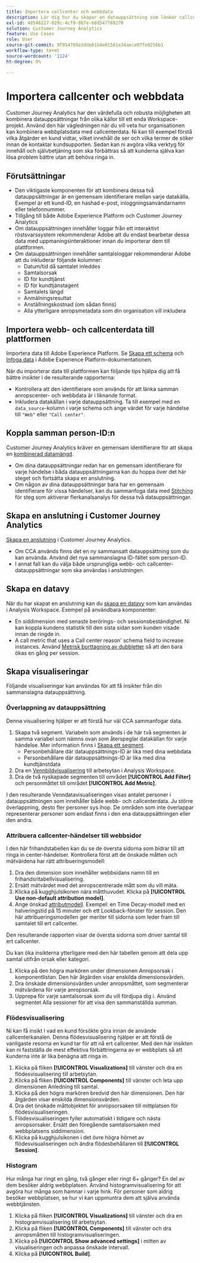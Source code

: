 ```yaml
---
title: Importera callcenter och webbdata
description: Lär dig hur du skapar en datauppsättning som länkar callcenter och webbplatsdata.
exl-id: 48546227-029c-4cf9-9b7e-66d547769270
solution: Customer Journey Analytics
feature: Use Cases
role: User
source-git-commit: 9f954709a3dde01b4e01581e34aece07fe0256b1
workflow-type: tm+mt
source-wordcount: '1124'
ht-degree: 0%

---
```


# Importera callcenter och webbdata

Customer Journey Analytics har den värdefulla och robusta möjligheten att kombinera datauppsättningar från olika källor till ett enda Workspace-projekt. Använd den här vägledningen när du vill veta hur organisationen kan kombinera webbplatsdata med callcenterdata. Ni kan till exempel förstå vilka åtgärder en kund vidtar, vilket innehåll de ser och vilka termer de söker innan de kontaktar kundsupporten. Sedan kan ni avgöra vilka verktyg för innehåll och självbetjäning som ska förbättras så att kunderna själva kan lösa problem bättre utan att behöva ringa in.

## Förutsättningar

* Den viktigaste komponenten för att kombinera dessa två datauppsättningar är en gemensam identifierare mellan varje datakälla. Exempel är ett kund-ID, en hashad e-post, inloggningsanvändarnamn eller telefonnummer.
* Tillgång till både Adobe Experience Platform och Customer Journey Analytics
* Om datauppsättningen innehåller loggar från ett interaktivt röstsvarssystem rekommenderar Adobe att du endast bearbetar dessa data med uppmaningsinteraktioner innan du importerar dem till plattformen.
* Om datauppsättningen innehåller samtalsloggar rekommenderar Adobe att du inkluderar följande kolumner:
   * Datum/tid då samtalet inleddes
   * Samtalsorsak
   * ID för kundtjänst
   * ID för kundtjänstagent
   * Samtalets längd
   * Anmälningsresultat
   * Anställningskostnad (om sådan finns)
   * Alla ytterligare anropsmetadata som din organisation vill inkludera

## Importera webb- och callcenterdata till plattformen

Importera data till Adobe Experience Platform. Se [Skapa ett schema](https://experienceleague.adobe.com/docs/experience-platform/xdm/tutorials/create-schema-ui.html) och [Infoga data](https://experienceleague.adobe.com/docs/experience-platform/ingestion/home.html) i Adobe Experience Platform-dokumentationen.

När du importerar data till plattformen kan följande tips hjälpa dig att få bättre insikter i de resulterande rapporterna:

* Kontrollera att den identifierare som används för att länka samman anropscenter- och webbdata är i liknande format.
* Inkludera datakällan i varje datauppsättning. Ta till exempel med en `data_source`-kolumn i varje schema och ange värdet för varje händelse till `"Web"` eller `"Call center"`. <!--mapper-->

## Koppla samman person-ID:n

Customer Journey Analytics kräver en gemensam identifierare för att skapa en [kombinerad datamängd](/help/connections/combined-dataset.md).

* Om dina datauppsättningar redan har en gemensam identifierare för varje händelse i båda datauppsättningarna kan du hoppa över det här steget och fortsätta skapa en anslutning.
* Om någon av dina datauppsättningar bara har en gemensam identifierare för vissa händelser, kan du sammanfoga data med [Stitching](/help/stitching/overview.md) för steg som aktiverar flerkanalsanalys för dessa två datauppsättningar.

## Skapa en anslutning i Customer Journey Analytics

[Skapa en anslutning](/help/connections/create-connection.md) i Customer Journey Analytics.

* Om CCA används finns det en ny sammansatt datauppsättning som du kan använda. Använd det nya sammanslagna ID-fältet som person-ID.
* I annat fall kan du välja både ursprungliga webb- och callcenter-datauppsättningar som ska användas i anslutningen.

## Skapa en datavy

När du har skapat en anslutning kan du [skapa en datavy](/help/data-views/create-dataview.md) som kan användas i Analysis Workspace. Exempel på användbara komponenter:

* En siddimension med senaste berörings- och sessionsbeständighet. Ni kan koppla kundens statistik till den sista sidan som kunden visade innan de ringde in.
* A call metric that uses a Call center reason&#39; schema field to increase instances. Använd [Metrisk borttagning av dubbletter](/help/data-views/component-settings/metric-deduplication.md) så att den bara ökas en gång per session.

## Skapa visualiseringar

Följande visualiseringar kan användas för att få insikter från din sammanslagna datauppsättning.

### Överlappning av datauppsättning

Denna visualisering hjälper er att förstå hur väl CCA sammanfogar data.

1. Skapa två segment. Variabeln som används i de här två segmenten är samma variabel som nämns ovan som återspeglar datakällan för varje händelse. Mer information finns i [Skapa ett segment](/help/components/filters/create-filters.md).
   * Personbehållare där datauppsättnings-ID är lika med dina webbdata
   * Personbehållare där datauppsättnings-ID är lika med dina kundtjänstdata
2. Dra en [Vennbildvisualisering](/help/analysis-workspace/visualizations/venn.md) till arbetsytan i Analysis Workspace.
3. Dra de två nyskapade segmenten till området **[!UICONTROL Add Filter]** och personmåttet till området **[!UICONTROL Add Metric]**.

I den resulterande Venndatavisualiseringen visas antalet personer i datauppsättningen som innehåller både webb- och callcenterdata. Ju större överlappning, desto fler personer sys ihop. De områden som inte överlappar representerar personer som endast finns i den ena datauppsättningen eller den andra.

### Attribuera callcenter-händelser till webbsidor

I den här frihandstabellen kan du se de översta sidorna som bidrar till att ringa in center-händelser. Kontrollera först att de önskade måtten och mätvärdena har rätt attribueringsmodell:

1. Dra den dimension som innehåller webbsidans namn till en frihandsritabellvisualisering.
1. Ersätt mätvärdet med det anropscentrerade mått som du vill mäta.
1. Klicka på kugghjulsikonen nära måtthuvudet. Klicka på **[!UICONTROL Use non-default attribution model]**.
1. Ange önskad [attributmodell](/help/analysis-workspace/visualizations/freeform-table/column-row-settings/column-settings.md). Exempel: en Time Decay-modell med en halveringstid på 15 minuter och ett Lookback-fönster för session. Den här attribueringsmodellen ger meriter till sidorna som leder fram till samtalet till ert callcenter.

Den resulterande rapporten visar de översta sidorna som driver samtal till ert callcenter. <!-- use case behind what we use these pages for -->

<!-- Complement with donut visualization -->

Du kan öka insikterna ytterligare med den här tabellen genom att dela upp samtal utifrån orsak eller kategori.

1. Klicka på den högra markören under dimensionen Anropsorsak i komponentlistan. Den här åtgärden visar enskilda dimensionsvärden.
2. Dra önskade dimensionsvärden under anropsmåttet, som segmenterar mätvärdena för varje anropsorsak.
3. Upprepa för varje samtalsorsak som du vill fördjupa dig i. Använd segmentet Alla sessioner för att visa den sammanställda summan.

<!-- screenshot -->

### Flödesvisualisering

Ni kan få insikt i vad en kund försökte göra innan de använde callcenterkanalen. Denna flödesvisualisering hjälper er att förstå de vanligaste resorna en kund tar för att nå ert callcenter. Med den här insikten kan ni fastställa de mest effektiva förbättringarna av er webbplats så att kunderna inte är lika benägna att ringa in.

1. Klicka på fliken **[!UICONTROL Visualizations]** till vänster och dra en flödesvisualisering till arbetsytan.
2. Klicka på fliken **[!UICONTROL Components]** till vänster och leta upp dimensionen Anledning till samtal.
3. Klicka på den högra markören bredvid den här dimensionen. Den här åtgärden visar enskilda dimensionsvärden.
4. Dra det önskade måttobjektet för anropsorsaken till mittplatsen för flödesvisualiseringen.
5. Flödesvisualiseringen fyller automatiskt i tidigare och nästa anropsorsaker. Ersätt den föregående samtalsorsaken med webbplatsens siddimension.
6. Klicka på kugghjulsikonen i det övre högra hörnet av flödesvisualiseringen och ändra flödesbehållaren till **[!UICONTROL Session]**.

### Histogram

Hur många har ringt en gång, två gånger eller ringt 6+ gånger? En del av dem besöker aldrig webbplatsen. Använd histogramvisualisering för att avgöra hur många som hamnar i varje hink. För personer som aldrig besöker webbplatsen, se hur vi kan uppmuntra dem att själva använda webbtjänsten.

1. Klicka på fliken **[!UICONTROL Visualizations]** till vänster och dra en histogramvisualisering till arbetsytan.
2. Klicka på fliken **[!UICONTROL Components]** till vänster och dra anropsmåtten till histogramvisualiseringen.
3. Klicka på **[!UICONTROL Show advanced settings]** i mitten av visualiseringen och anpassa önskade intervall.
4. Klicka på **[!UICONTROL Build]**.

<!--
### Web to call, call to web

### Fallout

Fallout sessions - session

All sessions > page views metric > calls metric

All sessions > calls metric > page views

Orrr we could also use dataset ID

step 1: all sessions
step 2: 


### Site sections that result in a call within 30 minutes

Slide 4

Create a bunch of segments - facets to their business. Segments were used because they didn't have all of these in the same dimension, so they could create everything in this report as a single dimension (really segments)

wanted to understand when someone interacts with a facet, whats the highest percentage of people that abandon that channel to call them. not from volume perspective, but percentage perspective.

use sequential segments, but you lose the ability to use attribution IQ

## What to do when you've found insight -->
